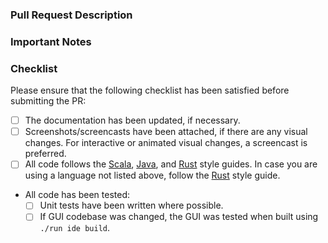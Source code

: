 ### Pull Request Description

<!--
- Please describe the nature of your PR here, as well as the motivation for it.
- If it fixes an open issue, please mention that issue number here.
-->

### Important Notes

<!--
- Mention important elements of the design.
- Mention any notable changes to APIs.
-->

### Checklist

Please ensure that the following checklist has been satisfied before submitting the PR:

- [ ] The documentation has been updated, if necessary.
- [ ] Screenshots/screencasts have been attached, if there are any visual changes. For interactive or animated visual changes, a screencast is preferred.
- [ ] All code follows the
      [Scala](https://github.com/enso-org/enso/blob/develop/docs/style-guide/scala.md),
      [Java](https://github.com/enso-org/enso/blob/develop/docs/style-guide/java.md),
      and
      [Rust](https://github.com/enso-org/enso/blob/develop/docs/style-guide/rust.md)
      style guides. In case you are using a language not listed above, follow the [Rust](https://github.com/enso-org/enso/blob/develop/docs/style-guide/rust.md) style guide.
- All code has been tested:
  - [ ] Unit tests have been written where possible.
  - [ ] If GUI codebase was changed, the GUI was tested when built using `./run ide build`.
